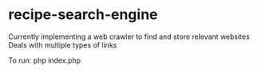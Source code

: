 # recipe-search-engine

Currently implementing a web crawler to find and store relevant websites
Deals with multiple types of links

To run: php index.php

